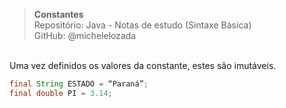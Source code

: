 > **Constantes**     
> Repositório: Java - Notas de estudo (Sintaxe Básica)  
> GitHub: @michelelozada
&nbsp;
     
&nbsp;    
Uma vez definidos os valores da constante, estes são imutáveis.
```java
final String ESTADO = “Paraná”;
final double PI = 3.14;
```